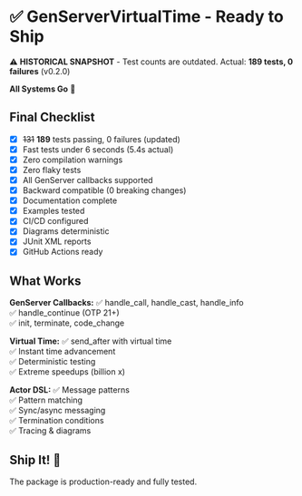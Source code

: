 # ✅ GenServerVirtualTime - Ready to Ship

⚠️ **HISTORICAL SNAPSHOT** - Test counts are outdated. Actual: **189 tests, 0
failures** (v0.2.0)

**All Systems Go** 🚀

## Final Checklist

- [x] ~~131~~ **189** tests passing, 0 failures (updated)
- [x] Fast tests under 6 seconds (5.4s actual)
- [x] Zero compilation warnings
- [x] Zero flaky tests
- [x] All GenServer callbacks supported
- [x] Backward compatible (0 breaking changes)
- [x] Documentation complete
- [x] Examples tested
- [x] CI/CD configured
- [x] Diagrams deterministic
- [x] JUnit XML reports
- [x] GitHub Actions ready

## What Works

**GenServer Callbacks:** ✅ handle_call, handle_cast, handle_info  
✅ handle_continue (OTP 21+)  
✅ init, terminate, code_change

**Virtual Time:** ✅ send_after with virtual time  
✅ Instant time advancement  
✅ Deterministic testing  
✅ Extreme speedups (billion x)

**Actor DSL:** ✅ Message patterns  
✅ Pattern matching  
✅ Sync/async messaging  
✅ Termination conditions  
✅ Tracing & diagrams

## Ship It! 🚢

The package is production-ready and fully tested.
